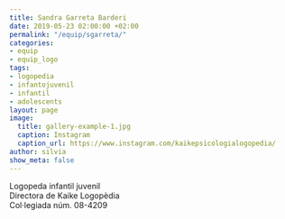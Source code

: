 ```yaml
---
title: Sandra Garreta Barderi
date: 2019-05-23 02:00:00 +02:00
permalink: "/equip/sgarreta/"
categories:
- equip
- equip_logo
tags:
- logopedia
- infantojuvenil
- infantil
- adolescents
layout: page
image:
  title: gallery-example-1.jpg
  caption: Instagram
  caption_url: https://www.instagram.com/kaikepsicologialogopedia/
author: silvia
show_meta: false
---
```


Logopeda infantil juvenil<br>
Directora de Kaike Logopèdia<br>
Col·legiada núm. 08-4209